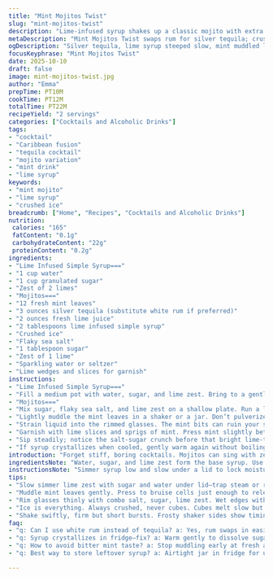 ```yaml
---
title: "Mint Mojitos Twist"
slug: "mint-mojitos-twist"
description: "Lime-infused syrup shakes up a classic mojito with extra zing. Sugar, salt, and zest rim the glass for crunch and kick. Mint muddled just right, not ripped to shreds. Splash of seltzer to lift. Rum swapped with silver tequila for a fresh twist. Ice crushed, never cubed here. Balance is key—too sweet or too bitter, you’re off. Watch syrup simmer subtly bubbling, smelling bright lime. Mint aroma hits before a sip. Simple but layered. Small tweaks make a big difference. Learned the hard way not to scorch syrup or over-muddle mint leaves, turns bitter fast. The salty-lime rim? Game changer for that first sip. Efficient steps, sensory cues keep you steady. No fuss, just good chemistry in the glass."
metaDescription: "Mint Mojitos Twist swaps rum for silver tequila; crushed ice, lime-infused syrup, and a salty-sugar lime rim deliver fresh, bright Caribbean fusion flavor."
ogDescription: "Silver tequila, lime syrup steeped slow, mint muddled lightly. Crushed ice chills fast; rimmed glasses crackle with salt and sugar before first sip."
focusKeyphrase: "Mint Mojitos Twist"
date: 2025-10-10
draft: false
image: mint-mojitos-twist.jpg
author: "Emma"
prepTime: PT10M
cookTime: PT12M
totalTime: PT22M
recipeYield: "2 servings"
categories: ["Cocktails and Alcoholic Drinks"]
tags:
- "cocktail"
- "Caribbean fusion"
- "tequila cocktail"
- "mojito variation"
- "mint drink"
- "lime syrup"
keywords:
- "mint mojito"
- "lime syrup"
- "crushed ice"
breadcrumb: ["Home", "Recipes", "Cocktails and Alcoholic Drinks"]
nutrition: 
 calories: "165"
 fatContent: "0.1g"
 carbohydrateContent: "22g"
 proteinContent: "0.2g"
ingredients:
- "Lime Infused Simple Syrup==="
- "1 cup water"
- "1 cup granulated sugar"
- "Zest of 2 limes"
- "Mojitos==="
- "12 fresh mint leaves"
- "3 ounces silver tequila (substitute white rum if preferred)"
- "2 ounces fresh lime juice"
- "2 tablespoons lime infused simple syrup"
- "Crushed ice"
- "Flaky sea salt"
- "1 tablespoon sugar"
- "Zest of 1 lime"
- "Sparkling water or seltzer"
- "Lime wedges and slices for garnish"
instructions:
- "Lime Infused Simple Syrup==="
- "Fill a medium pot with water, sugar, and lime zest. Bring to a gentle simmer, bubbles just starting to break the surface. Keep the lid firmly on to trap steam; water evaporation ruins the balance. Let it steep for 12 minutes—zest oils release slowly, syrup smells fresh and tangy. Off heat, strain into a small jar. Cool in fridge until needed. Thick but pourable is what you want."
- "Mojitos==="
- "Mix sugar, flaky sea salt, and lime zest on a shallow plate. Run a lime wedge along glass rims to wet them. Press rims into the sugar and salt mixture to coat thinly but evenly. Crunch under teeth adds intrigue. Fill glasses with crushed ice—avoid cubes; they dilute too fast."
- "Lightly muddle the mint leaves in a shaker or a jar. Don’t pulverize them—press just enough until you get that fresh green aroma wafting up. Over-muddling tears cells releasing bitter notes. Add tequila, lime juice, simple syrup, and handful of ice cubes. Shake briefly but firmly till the sides frost over. Shake too long? Watered down. Too short? Syrup stays separate."
- "Strain liquid into the rimmed glasses. The mint bits can ruin your sip if left in. Top with a splash of sparkling water to give it that effervescent lift."
- "Garnish with lime slices and sprigs of mint. Press mint slightly between your fingers before adding to release oils."
- "Sip steadily; notice the salt-sugar crunch before that bright lime-tequila hit. If no silver tequila, white rum is the backup—trust me, it’s more classic but the tequila adds a nice punch."
- "If syrup crystallizes when cooled, gently warm again without boiling to dissolve sugars. If drinks get watery fast, check ice type—crushed melts quicker. Freeze leftover syrup for later margaritas or iced tea."
introduction: "Forget stiff, boring cocktails. Mojitos can sing with zest, texture, and snap. I’ve twisted the expected rum base with silver tequila light. Lime infused simple syrup isn’t just sugar water—it’s a flavor bomb waiting to happen. The trick? Steaming the zest slowly under a lid to trap essential oils, not steam off your water. Don’t rush the muddling. The angry pulp makes mud, not flavor. Rim the glass in a clever sugar-salt-lime combo that first bites into your palate and wakes it up. Crushed ice, not cubes—always crushed, or you’ll dilute before the last sip. You’ll smell mint, taste lime, feel salt—they wrestle in every sip. It’s an art but a simple one. Twenty minutes, tops. A cocktail and a lesson on how ingredients really behave."
ingredientsNote: "Water, sugar, and lime zest form the base syrup. Use organic limes if possible—the zest yields more oils. Substitute granulated white sugar with raw coconut sugar for earthier notes, cut sweetness a bit. Flaky sea salt is best for rim texture; regular kosher salt works but lacks subtlety. Silver tequila here shakes with mojito’s brightness; white rum is fallback, more forgiving if you lack tequila, but less crisp. Mint leaves need to be fresh, vibrant—not browned or wilted. Crushed ice preferred; if crushed ice unavailable, blitz cubes fast but use immediately. Sparkling water stabilizes acidity and sweetness—club soda or tonic water shifts the profile and may overpower the lightness."
instructionsNote: "Simmer syrup low and slow under a lid to lock moisture and extract oils steadily. Patience here pays off; rushing burns or evaporates too much water, leaving glaze or grainy syrup. Muddling mint lightly releases sugars and aromas—overdoing yields bitter chlorophyll smash. Salt-sugar-lime rim is underrated; wet rim evenly but thinly, too thick overwhelms. Crushed ice chills fast, melts faster; top drinks quickly after pouring for best dilution balance. Shake briskly and briefly to mix without watering down. Strain to avoid leaf bits. A quick press of mint sprigs releases last burst of minty fragrance before serving. Backup plans: syrup crystallizing can be gently rewarmed, cocktails watered down? Get better ice or lower syrup quantity next time. These tweaks save many amateur disaster moments."
tips:
- "Slow simmer lime zest with sugar and water under lid—trap steam or risk losing oils. Watch bubbles just breaking. Too hot burns zest flavor; too cold wastes time. Strain syrup warm to keep clarity. Chill fully before use; thicker pours better not watery."
- "Muddle mint leaves gently. Press to bruise cells just enough to release aroma. Overdoing crushes cells, bitterness. Pause mid muddle, sniff. If green notes sharp and harsh, back off. Use shaker or glass jar. Quick swirl method can save herbs from pulverizing."
- "Rim glasses thinly with combo salt, sugar, lime zest. Wet edges with lime wedge only. Too thick ruins crunch; too thin no texture. Press firmly but evenly. Crunch under teeth signals right balance. Salt choice matters: flaky vs kosher changes feel."
- "Ice is everything. Always crushed, never cubes. Cubes melt slow but dilute cocktail unevenly. Crushed ice chills fast, melts quicker so drink fast. Blitz cubes only last resort; use immediately. Layer ice in glass for better chill—no shortcuts with heat."
- "Shake swiftly, firm but short bursts. Frosty shaker sides show timing. Too long adds water; too short leaves syrup and tequila separate. Balance shaking to marry sugary lime syrup with alcohol. Strain through fine mesh carefully or bits muddled mint sneak in taste."
faq:
- "q: Can I use white rum instead of tequila? a: Yes, rum swaps in easily; more classic feel. Tequila sharper, tangier. Use whichever on hand. Each changes the vibe but techniques same."
- "q: Syrup crystallizes in fridge—fix? a: Warm gently to dissolve sugars again. Don’t boil; breaks consistency. If happens often, less sugar or store sealed tightly. Reheat slowly or stir in a splash water to loosen crystals."
- "q: How to avoid bitter mint taste? a: Stop muddling early at fresh aroma. Crushing too much releases chlorophyll—bitter and harsh. Use fresh vibrant leaves not bruised or old. Press lightly, sniff for mint scent as signal."
- "q: Best way to store leftover syrup? a: Airtight jar in fridge for up to two weeks. Freeze if longer storage; thaw before use. Label date. No contamination—no herbs or fruit left brewing inside. Easy grab for cocktails or iced tea swaps."

---
```

